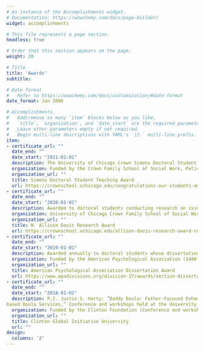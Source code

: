 ```yaml
---
# An instance of the Accomplishments widget.
# Documentation: https://wowchemy.com/docs/page-builder/
widget: accomplishments

# This file represents a page section.
headless: true

# Order that this section appears on the page.
weight: 20

# Title
title: 'Awards'
subtitle:

# Date format
#   Refer to https://wowchemy.com/docs/customization/#date-format
date_format: Jan 2006

# Accomplishments.
#   Add/remove as many `item` blocks below as you like.
#   `title`, `organization`, and `date_start` are the required parameters.
#   Leave other parameters empty if not required.
#   Begin multi-line descriptions with YAML's `|2-` multi-line prefix.
item:
- certificate_url: ""
  date_end: ""
  date_start: "2021-01-01"
  description: The University of Chicago Crown Simons Doctoral Student Teaching Award recognizes and honors PhD students who have demonstrated outstanding teaching and instruction in the master’s program. Winners are selected each year based on the instructor’s contributions to the development of inclusive pedagogy in social work education and to a classroom that promotes critical thinking, advances knowledge, and supports students’ academic and professional development.
  organization: Funded by the Crown Family School of Social Work, Policy, and Practice ($1,000 monetary prize)
  organization_url: ""
  title: Simons Doctoral Student Teaching Award
  url: https://crownschool.uchicago.edu/congratulations-our-students-and-class-2021
- certificate_url: ""
  date_end: ""
  date_start: "2020-01-01"
  description: Awarded to doctoral students conducting research on issues related to those Dr. W. Allison Davis studied throughout his life such as systems of stratification and segregation between and within racial and ethnic groups in the United States as well as related effects on family life, language use, educational attainment, and the development of personality and character of children and adolescents in American minority groups.
  organization: University of Chicago Crown Family School of Social Work, Policy, and Practice; Funded by the Andrew W. Mellon Foundation ($4,900 for dissertation research)
  organization_url: ""
  title: W. Allison Davis Research Award
  url: https://crownschool.uchicago.edu/allison-davis-research-award-recipients
- certificate_url: ""
  date_end: ""
  date_start: "2019-01-01"
  description: Awarded annually to doctoral students whose dissertations concern the issue of child maltreatment that best exemplifies the mission of the Society for Child and Family Policy and Practice. Received under APA’s Division 37 Society for Child Family Policy and Practice, Section 1 Child Maltreatment.
  organization: Funded by the American Psychological Association ($400 for dissertation research)
  organization_url: ""
  title: American Psychological Association Dissertation Award
  url: https://www.apadivisions.org/division-37/awards/section-dissertation?tab=4
- certificate_url: ""
  date_end: ""
  date_start: "2018-01-01"
  description: P.I. Justin S. Harty: ”Daddy Doula: Father-Focused Enhancements to Existing Community-
based Doula Services,” Conference and workshops held at the University of Chicago, Chicago, IL, October 19-21.
  organization: Funded by the Clinton Foundation (Conference and workshop accommodation)
  organization_url: ""
  title: Clinton Global Initiative University
  url: ""
design:
  columns: '2' 
---
```

